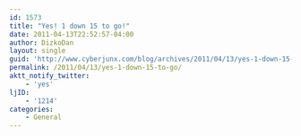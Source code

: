 ```yaml
---
id: 1573
title: "Yes! 1 down 15 to go!"
date: 2011-04-13T22:52:57-04:00
author: DizkoDan
layout: single
guid: 'http://www.cyberjunx.com/blog/archives/2011/04/13/yes-1-down-15-to-go/'
permalink: /2011/04/13/yes-1-down-15-to-go/
aktt_notify_twitter:
    - 'yes'
ljID:
    - '1214'
categories:
    - General
---
```


<div class="posterous_autopost"></div>
